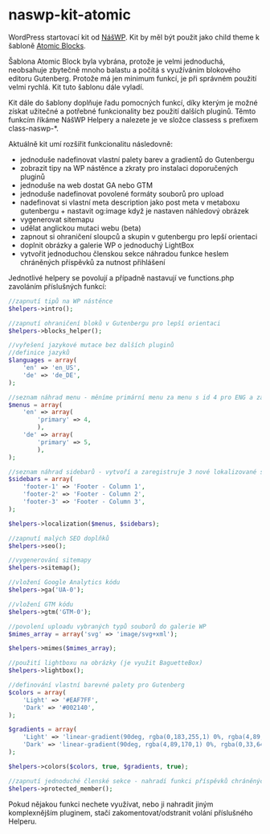 # naswp-kit-atomic

WordPress startovací kit od [NášWP](https://naswp.cz).
Kit by měl být použit jako child theme k šabloně [Atomic Blocks](https://wordpress.org/themes/atomic-blocks/).

Šablona Atomic Block byla vybrána, protože je velmi jednoduchá, neobsahuje zbytečně mnoho balastu a počítá s využíváním blokového editoru Gutenberg. Protože má jen minimum funkcí, je při správném použití velmi rychlá. Kit tuto šablonu dále vyladí.

Kit dále do šablony doplňuje řadu pomocných funkcí, díky kterým je možné získat užitečné a potřebné funkcionality bez použití dalších pluginů. Těmto funkcím říkáme NášWP Helpery a nalezete je ve složce classess s prefixem class-naswp-*.

Aktuálně kit umí rozšířit funkcionalitu následovně:
-   jednoduše nadefinovat vlastní palety barev a gradientů do Gutenbergu
-   zobrazit tipy na WP nástěnce a zkraty pro instalaci doporučených pluginů
-   jednoduše na web dostat GA nebo GTM
-   jednoduše nadefinovat povolené formáty souborů pro upload
-   nadefinovat si vlastní meta description jako post meta v metaboxu gutenbergu + nastavit og:image když je nastaven náhledový obrázek
-   vygenerovat sitemapu
-   udělat anglickou mutaci webu (beta)
-   zapnout si ohraničení sloupců a skupin v gutenbergu pro lepší orientaci
-   doplnit obrázky a galerie WP o jednoduchý LightBox
-   vytvořit jednoduchou členskou sekce náhradou funkce heslem chráněných příspěvků za nutnost přihlášení

Jednotlivé helpery se povolují a případně nastavují ve functions.php zavoláním příslušných funkcí:

```php
//zapnutí tipů na WP nástěnce
$helpers->intro();

//zapnutí ohraničení bloků v Gutenbergu pro lepší orientaci
$helpers->blocks_helper();

//vyřešení jazykové mutace bez dalších pluginů
//definice jazyků
$languages = array(
    'en' => 'en_US',
    'de' => 'de_DE',
);

//seznam náhrad menu - měníme primární menu za menu s id 4 pro ENG a za 5 pro DE
$menus = array(
    'en' => array(
        'primary' => 4,
        ),
    'de' => array(
        'primary' => 5,
        ),
);

//seznam náhrad sidebarů - vytvoří a zaregistruje 3 nové lokalizované sidebary dle původních a bude mezi nimi přepínat
$sidebars = array(
    'footer-1' => 'Footer - Column 1',
    'footer-2' => 'Footer - Column 2',
    'footer-3' => 'Footer - Column 3',
);

$helpers->localization($menus, $sidebars);

//zapnutí malých SEO doplňků
$helpers->seo();

//vygenerování sitemapy
$helpers->sitemap();

//vložení Google Analytics kódu
$helpers->ga('UA-0');

//vložení GTM kódu
$helpers->gtm('GTM-0');

//povolení uploadu vybraných typů souborů do galerie WP
$mimes_array = array('svg' => 'image/svg+xml');

$helpers->mimes($mimes_array);

//použití lightboxu na obrázky (je využit BaguetteBox)
$helpers->lightbox();

//definování vlastní barevné palety pro Gutenberg
$colors = array(
    'Light' => '#EAF7FF',
    'Dark' => '#002140',
);

$gradients = array(
    'Light' => 'linear-gradient(90deg, rgba(0,183,255,1) 0%, rgba(4,89,170,1) 100%)',
    'Dark' => 'linear-gradient(90deg, rgba(4,89,170,1) 0%, rgba(0,33,64,1) 100%)',
);

$helpers->colors($colors, true, $gradients, true);

//zapnutí jednoduché členské sekce - nahradí funkci příspěvků chráněných heslem
$helpers->protected_member();
```

Pokud nějakou funkci nechete využívat, nebo ji nahradit jiným komplexnějším pluginem, stačí zakomentovat/odstranit volání příslušného Helperu.
